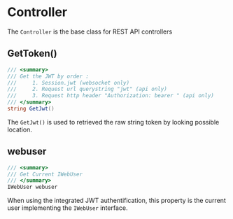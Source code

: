 # Controller

The `Controller` is the base class for REST API controllers


## GetToken()

```csharp
/// <summary>
/// Get the JWT by order :
///     1. Session.jwt (websocket only)
///     2. Request url querystring "jwt" (api only)
///     3. Request http header "Authorization: bearer " (api only)
/// </summary>
string GetJwt()
```

The `GetJwt()` is used to retrieved the raw string token by looking possible location.


## webuser

```csharp
/// <summary>
/// Get Current IWebUser
/// </summary>
IWebUser webuser
```

When using the integrated JWT authentification, this property is the current user implementing the `IWebUser` interface.



